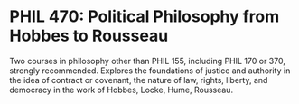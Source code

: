 # PHIL 470: Political Philosophy from Hobbes to Rousseau

Two courses in philosophy other than PHIL 155, including PHIL 170 or 370, strongly recommended. Explores the foundations of justice and authority in the idea of contract or covenant, the nature of law, rights, liberty, and democracy in the work of Hobbes, Locke, Hume, Rousseau.